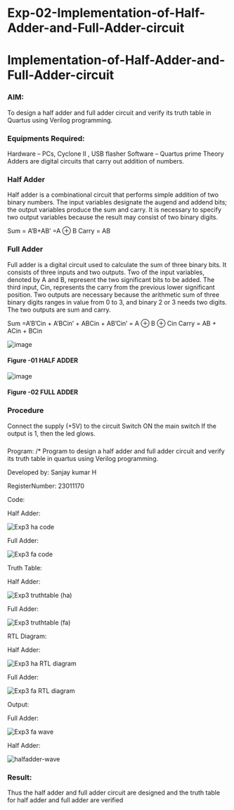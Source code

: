# Exp-02-Implementation-of-Half-Adder-and-Full-Adder-circuit

# Implementation-of-Half-Adder-and-Full-Adder-circuit
### AIM:
To design a half adder and full adder circuit and verify its truth table in Quartus using Verilog programming.

### Equipments Required:
Hardware – PCs, Cyclone II , USB flasher
Software – Quartus prime
Theory
Adders are digital circuits that carry out addition of numbers.

### Half Adder
Half adder is a combinational circuit that performs simple addition of two binary numbers. The input variables designate the augend and addend bits; the output variables produce the sum and carry. It is necessary to specify two output variables because the result may consist of two binary digits.

Sum = A’B+AB’ =A ⊕ B Carry = AB

### Full Adder
Full adder is a digital circuit used to calculate the sum of three binary bits. It consists of three inputs and two outputs. Two of the input variables, denoted by A and B, represent the two significant bits to be added. The third input, Cin, represents the carry from the previous lower significant position. Two outputs are necessary because the arithmetic sum of three binary digits ranges in value from 0 to 3, and binary 2 or 3 needs two digits. The two outputs are sum and carry.

Sum =A’B’Cin + A’BCin’ + ABCin + AB’Cin’ = A ⊕ B ⊕ Cin Carry = AB + ACin + BCin

 ![image](https://user-images.githubusercontent.com/36288975/163552156-a13e5a56-c638-4110-97d9-8896907c8d25.png)

#### Figure -01 HALF ADDER 


![image](https://user-images.githubusercontent.com/36288975/163552057-b3547877-6d07-45b4-b7e0-bcfebfad9e1d.png)

#### Figure -02 FULL ADDER 

### Procedure

Connect the supply (+5V) to the circuit
Switch ON the main switch
If the output is 1, then the led glows.
### 
Program:
/*
Program to design a half adder and full adder circuit and verify its truth table in quartus using Verilog programming.

Developed by: Sanjay kumar H

RegisterNumber:  23011170

Code:

Half Adder:

![Exp3 ha code](https://github.com/Sanjaykumar0924/Exp-02-Implementation-of-Half-Adder-and-Full-Adder-circuit/assets/144149258/cc1a7ed9-b1b3-4739-8a64-b948ad5ed953)

Full Adder:

![Exp3 fa code](https://github.com/Sanjaykumar0924/Exp-02-Implementation-of-Half-Adder-and-Full-Adder-circuit/assets/144149258/ae2e9683-554c-47c2-aeb2-e27dac73d6ad)

Truth Table:

Half Adder:

![Exp3 truthtable (ha)](https://github.com/Sanjaykumar0924/Exp-02-Implementation-of-Half-Adder-and-Full-Adder-circuit/assets/144149258/e227b5bd-7f9e-460a-a038-0e2464d3549b)

Full Adder:

![Exp3 truthtable (fa)](https://github.com/Sanjaykumar0924/Exp-02-Implementation-of-Half-Adder-and-Full-Adder-circuit/assets/144149258/d957e4b0-11af-4cbc-ad8d-cc5f2c6bf2c9)


RTL Diagram:

Half Adder:

![Exp3 ha RTL diagram](https://github.com/Sanjaykumar0924/Exp-02-Implementation-of-Half-Adder-and-Full-Adder-circuit/assets/144149258/beb67eec-069d-49f1-8a4b-152951c73342)

Full Adder:

![Exp3 fa RTL diagram](https://github.com/Sanjaykumar0924/Exp-02-Implementation-of-Half-Adder-and-Full-Adder-circuit/assets/144149258/c6fa71b1-a77a-4303-b624-71b03f6ddb31)

Output:

Full Adder:

![Exp3 fa wave](https://github.com/Sanjaykumar0924/Exp-02-Implementation-of-Half-Adder-and-Full-Adder-circuit/assets/144149258/c47b5ba4-0d53-43cb-97b8-0ed2068361b0)

Half Adder:

![halfadder-wave](https://github.com/Sanjaykumar0924/Exp-02-Implementation-of-Half-Adder-and-Full-Adder-circuit/assets/144149258/e87008c0-8187-4c98-8995-754b443904dc)









### Result:
Thus the half adder and full adder circuit are designed and the truth table for half adder and full
adder are verified
